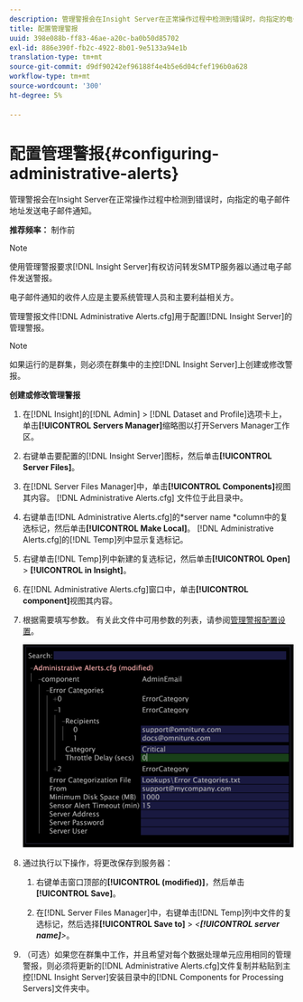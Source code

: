 ```yaml
---
description: 管理警报会在Insight Server在正常操作过程中检测到错误时，向指定的电子邮件地址发送电子邮件通知。
title: 配置管理警报
uuid: 398e088b-ff83-46ae-a20c-ba0b50d85702
exl-id: 886e390f-fb2c-4922-8b01-9e5133a94e1b
translation-type: tm+mt
source-git-commit: d9df90242ef96188f4e4b5e6d04cfef196b0a628
workflow-type: tm+mt
source-wordcount: '300'
ht-degree: 5%

---
```


# 配置管理警报{#configuring-administrative-alerts}

管理警报会在Insight Server在正常操作过程中检测到错误时，向指定的电子邮件地址发送电子邮件通知。

**推荐频率：** 制作前

>[!NOTE]
>
>使用管理警报要求[!DNL Insight Server]有权访问转发SMTP服务器以通过电子邮件发送警报。

电子邮件通知的收件人应是主要系统管理人员和主要利益相关方。

管理警报文件[!DNL Administrative Alerts.cfg]用于配置[!DNL Insight Server]的管理警报。

>[!NOTE]
>
>如果运行的是群集，则必须在群集中的主控[!DNL Insight Server]上创建或修改警报。

**创建或修改管理警报**

1. 在[!DNL Insight]的[!DNL Admin] > [!DNL Dataset and Profile]选项卡上，单击&#x200B;**[!UICONTROL Servers Manager]**&#x200B;缩略图以打开Servers Manager工作区。
1. 右键单击要配置的[!DNL Insight Server]图标，然后单击&#x200B;**[!UICONTROL Server Files]**。
1. 在[!DNL Server Files Manager]中，单击&#x200B;**[!UICONTROL Components]**&#x200B;视图其内容。 [!DNL Administrative Alerts.cfg] 文件位于此目录中。
1. 右键单击[!DNL Administrative Alerts.cfg]的*server name *column中的复选标记，然后单击&#x200B;**[!UICONTROL Make Local]**。 [!DNL Administrative Alerts.cfg]的[!DNL Temp]列中显示复选标记。
1. 右键单击[!DNL Temp]列中新建的复选标记，然后单击&#x200B;**[!UICONTROL Open]** > **[!UICONTROL in Insight]**。
1. 在[!DNL Administrative Alerts.cfg]窗口中，单击&#x200B;**[!UICONTROL component]**&#x200B;视图其内容。
1. 根据需要填写参数。 有关此文件中可用参数的列表，请参阅[管理警报配置设置](../../../home/c-inst-svr/c-cfg-stgs-ref/c-admin-alts-cfg-stgs.md#concept-14c3c3ed797f47c5900ec04cae2fc491)。

   ![步骤信息](assets/cfg_adminalerts_examplevalues.png)

1. 通过执行以下操作，将更改保存到服务器：

   1. 右键单击窗口顶部的&#x200B;**[!UICONTROL (modified)]**，然后单击&#x200B;**[!UICONTROL Save]**。

   1. 在[!DNL Server Files Manager]中，右键单击[!DNL Temp]列中文件的复选标记，然后选择&#x200B;**[!UICONTROL Save to]** > *&lt;**[!UICONTROL server name]**>*。

1. （可选）如果您在群集中工作，并且希望对每个数据处理单元应用相同的管理警报，则必须将更新的[!DNL Administrative Alerts.cfg]文件复制并粘贴到主控[!DNL Insight Server]安装目录中的[!DNL Components for Processing Servers]文件夹中。
